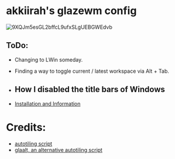 # akkiirah's glazewm config

![9XQJm5esGL2bffcL9ufxSLgUEBGWEdvb](https://github.com/akkiirah/glazeConfig/assets/46369555/019d176f-fec7-4b27-9a63-165395730303)


## ToDo:
- Changing to LWin someday.
- Finding a way to toggle current / latest workspace via Alt + Tab.

- ## How I disabled the title bars of Windows
- [Installation and Information](https://github.com/akkiirah/TitlelessWindows)

# Credits:
- [autotiling script](https://github.com/cigh033/GlazeWM-autotiling-python)
- [glaalt, an alternative autotiling script](https://github.com/ParasiteDelta/GlaAlt) 
